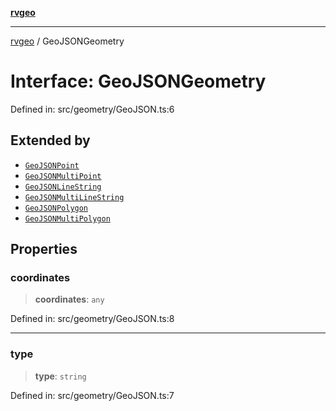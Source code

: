 [**rvgeo**](../README.md)

***

[rvgeo](../globals.md) / GeoJSONGeometry

# Interface: GeoJSONGeometry

Defined in: src/geometry/GeoJSON.ts:6

## Extended by

- [`GeoJSONPoint`](GeoJSONPoint.md)
- [`GeoJSONMultiPoint`](GeoJSONMultiPoint.md)
- [`GeoJSONLineString`](GeoJSONLineString.md)
- [`GeoJSONMultiLineString`](GeoJSONMultiLineString.md)
- [`GeoJSONPolygon`](GeoJSONPolygon.md)
- [`GeoJSONMultiPolygon`](GeoJSONMultiPolygon.md)

## Properties

### coordinates

> **coordinates**: `any`

Defined in: src/geometry/GeoJSON.ts:8

***

### type

> **type**: `string`

Defined in: src/geometry/GeoJSON.ts:7
